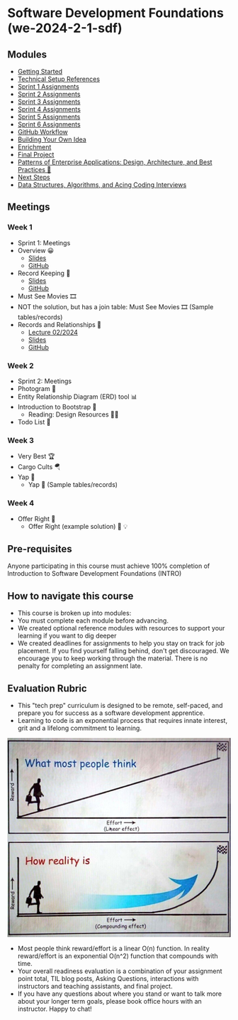 # Software Development Foundations (we-2024-2-1-sdf)

## Modules
- [Getting Started](./getting-started.md)
- [Technical Setup References](./technical-setup-references.md)
- [Sprint 1 Assignments](./sprint-1-assignments.md)
- [Sprint 2 Assignments](./sprint-2-assignments.md)
- [Sprint 3 Assignments](./sprint-3-assignments.md)
- [Sprint 4 Assignments](./sprint-4-assignments.md)
- [Sprint 5 Assignments](./sprint-5-assignments.md)
- [Sprint 6 Assignments](./sprint-6-assignments.md)
- [GitHub Workflow](./github-workflow.md)
- [Building Your Own Idea](./building-your-own-idea.md)
- [Enrichment](./enrichment.md)
- [Final Project](./final-project.md)
- [Patterns of Enterprise Applications: Design, Architecture, and Best Practices 📐](./patterns-of-enterprise-applications.md)
- [Next Steps](./next-steps.md)
- [Data Structures, Algorithms, and Acing Coding Interviews](./data-structures-algorithms.md)

<!-- TODO -->
## Meetings

### Week 1
- Sprint 1: Meetings
- Overview 😀
  - [Slides](https://dpi-we.github.io/sdf-overview/)
  - [GitHub](https://github.com/DPI-WE/sdf-overview)
- Record Keeping 📑
  - [Slides](https://dpi-we.github.io/sdf-record-keeping/)
  - [GitHub](https://github.com/DPI-WE/sdf-record-keeping)
- Must See Movies 🎞️
- NOT the solution, but has a join table: Must See Movies 🎞️ (Sample tables/records)
- Records and Relationships 🔗
  - [Lecture 02/2024](https://www.youtube.com/watch?v=2XXdLZNNEFo)
  - [Slides](https://dpi-we.github.io/sdf-records-and-relationships/)
  - [GitHub](https://github.com/DPI-WE/sdf-records-and-relationships)

### Week 2
- Sprint 2: Meetings
- Photogram 📸
- Entity Relationship Diagram (ERD) tool 📊
- Introduction to Bootstrap 🥾
  - Reading: Design Resources 🧑‍🎨
- Todo List 📝

### Week 3
- Very Best 🏆
- Cargo Cults 🪂
- Yap 🍔
  - Yap 🍔 (Sample tables/records)

### Week 4
- Offer Right 🤝
  - Offer Right (example solution) 🛒 💡

## Pre-requisites
Anyone participating in this course must achieve 100% completion of Introduction to Software Development Foundations (INTRO)

## How to navigate this course
- This course is broken up into modules: 
- You must complete each module before advancing.
- We created optional reference modules with resources to support your learning if you want to dig deeper
- We created deadlines for assignments to help you stay on track for job placement. If you find yourself falling behind, don't get discouraged. We encourage you to keep working through the material. There is no penalty for completing an assignment late.

## Evaluation Rubric
- This "tech prep" curriculum is designed to be remote, self-paced, and prepare you for success as a software development apprentice.
- Learning to code is an exponential process that requires innate interest, grit and a lifelong commitment to learning. 

![](./assets/exponential-progress.jpg)

- Most people think reward/effort is a linear O(n) function. In reality reward/effort is an exponential O(n^2) function that compounds with time.
- Your overall readiness evaluation is a combination of your assignment point total, TIL blog posts, Asking Questions, interactions with instructors and teaching assistants, and final project.
- If you have any questions about where you stand or want to talk more about your longer term goals, please book office hours with an instructor. Happy to chat!
